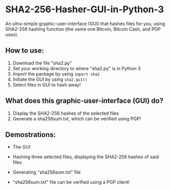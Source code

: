# SHA2-256-Hasher-GUI-in-Python-3

An ultra-simple graphic-user-interface (GUI) that hashes files for you, using SHA2-256 hashing function (the same one Bitcoin, Bitcoin Cash, and PGP uses).

## How to use:
1. Download the file "sha2.py"
2. Set your working directory to where "sha2.py" is in Python 3
3. Import the package by using ```import sha2```
4. Initiate the GUI by using ```sha2.gui()```
4. Select files in GUI to hash away!

## What does this graphic-user-interface (GUI) do?
1. Display the SHA2-256 hashes of the selected files
2. Generate a sha256sum.txt, which can be verified using PGP!

## Demostrations:
* The GUI

* Hashing three selected files, displaying the SHA2-256 hashes of said files

* Generating "sha256sum.txt" file

* "sha256sum.txt" file can be verified using a PGP client!
